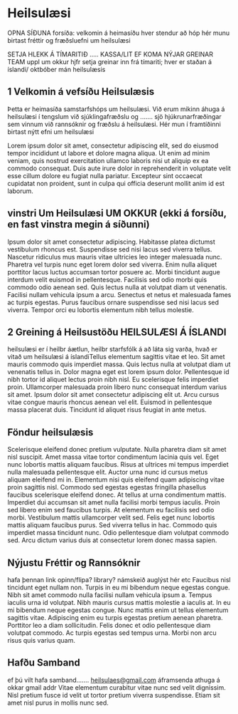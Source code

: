 # Heilsulæsi
OPNA SÍÐUNA
forsíða: velkomin á heimasíðu 
hver stendur að hóp
hér munu birtast fréttir og fræðsluefni um heilsulæsi 

SETJA HLEKK Á TÍMARITIÐ ..... 
KASSA/LIT EF KOMA NÝJAR GREINAR 
TEAM uppl um okkur hjfr
setja greinar inn frá tímariti; hver er staðan á íslandi/ oktbóber mán heilsulæsis

## 1 Velkomin á vefsíðu Heilsulæsis

Þetta er heimasíða samstarfshóps um heilsulæsi. Við erum mikinn áhuga á heilsulæsi í tengslum við sjúklingafræðslu og ....... 
sjö hjúkrunarfræðingar sem vinnum við rannsóknir og fræðslu á heilsulæsi. 
Hér mun í framtíðinni birtast nýtt efni um heilsulæsi


Lorem ipsum dolor sit amet, consectetur adipiscing elit, sed do eiusmod tempor incididunt ut labore et dolore magna aliqua. Ut enim ad minim veniam, quis nostrud exercitation ullamco laboris nisi ut aliquip ex ea commodo consequat. Duis aute irure dolor in reprehenderit in voluptate velit esse cillum dolore eu fugiat nulla pariatur. Excepteur sint occaecat cupidatat non proident, sunt in culpa qui officia deserunt mollit anim id est laborum.

## vinstri Um Heilsulæsi UM OKKUR (ekki á forsíðu, en fast vinstra megin á síðunni)

Ipsum dolor sit amet consectetur adipiscing. Habitasse platea dictumst vestibulum rhoncus est. Suspendisse sed nisi lacus sed viverra tellus. Nascetur ridiculus mus mauris vitae ultricies leo integer malesuada nunc. Pharetra vel turpis nunc eget lorem dolor sed viverra. Enim nulla aliquet porttitor lacus luctus accumsan tortor posuere ac. Morbi tincidunt augue interdum velit euismod in pellentesque. Facilisis sed odio morbi quis commodo odio aenean sed. Quis lectus nulla at volutpat diam ut venenatis. Facilisi nullam vehicula ipsum a arcu. Senectus et netus et malesuada fames ac turpis egestas. Purus faucibus ornare suspendisse sed nisi lacus sed viverra. Tempor orci eu lobortis elementum nibh tellus molestie.

## 2 Greining á Heilsustöðu HEILSULÆSI Á ÍSLANDI 

heilsulæsi er í heilbr áætlun, heilbr starfsfólk á að láta sig varða, hvað er vitað um heilsulæsi á íslandiTellus elementum sagittis vitae et leo. Sit amet mauris commodo quis imperdiet massa. Quis lectus nulla at volutpat diam ut venenatis tellus in. Dolor magna eget est lorem ipsum dolor. Pellentesque id nibh tortor id aliquet lectus proin nibh nisl. Eu scelerisque felis imperdiet proin. Ullamcorper malesuada proin libero nunc consequat interdum varius sit amet. Ipsum dolor sit amet consectetur adipiscing elit ut. Arcu cursus vitae congue mauris rhoncus aenean vel elit. Euismod in pellentesque massa placerat duis. Tincidunt id aliquet risus feugiat in ante metus.

## Föndur heilsulæsis

Scelerisque eleifend donec pretium vulputate. Nulla pharetra diam sit amet nisl suscipit. Amet massa vitae tortor condimentum lacinia quis vel. Eget nunc lobortis mattis aliquam faucibus. Risus at ultrices mi tempus imperdiet nulla malesuada pellentesque elit. Auctor urna nunc id cursus metus aliquam eleifend mi in. Elementum nisi quis eleifend quam adipiscing vitae proin sagittis nisl. Commodo sed egestas egestas fringilla phasellus faucibus scelerisque eleifend donec. At tellus at urna condimentum mattis. Imperdiet dui accumsan sit amet nulla facilisi morbi tempus iaculis. Proin sed libero enim sed faucibus turpis. At elementum eu facilisis sed odio morbi. Vestibulum mattis ullamcorper velit sed. Felis eget nunc lobortis mattis aliquam faucibus purus. Sed viverra tellus in hac. Commodo quis imperdiet massa tincidunt nunc. Odio pellentesque diam volutpat commodo sed. Arcu dictum varius duis at consectetur lorem donec massa sapien.

## Nýjustu Fréttir og Rannsóknir
hafa þennan link opinn/flipa? library? námskeið auglýst hér etc
Faucibus nisl tincidunt eget nullam non. Turpis in eu mi bibendum neque egestas congue. Nibh sit amet commodo nulla facilisi nullam vehicula ipsum a. Tempus iaculis urna id volutpat. Nibh mauris cursus mattis molestie a iaculis at. In eu mi bibendum neque egestas congue. Nunc mattis enim ut tellus elementum sagittis vitae. Adipiscing enim eu turpis egestas pretium aenean pharetra. Porttitor leo a diam sollicitudin. Felis donec et odio pellentesque diam volutpat commodo. Ac turpis egestas sed tempus urna. Morbi non arcu risus quis varius quam.

## Hafðu Samband
ef þú vilt hafa samband.......  heilsulaes@gmail.com áframsenda athuga á okkar gmail addr
Vitae elementum curabitur vitae nunc sed velit dignissim. Nisl pretium fusce id velit ut tortor pretium viverra suspendisse. Etiam sit amet nisl purus in mollis nunc sed.
